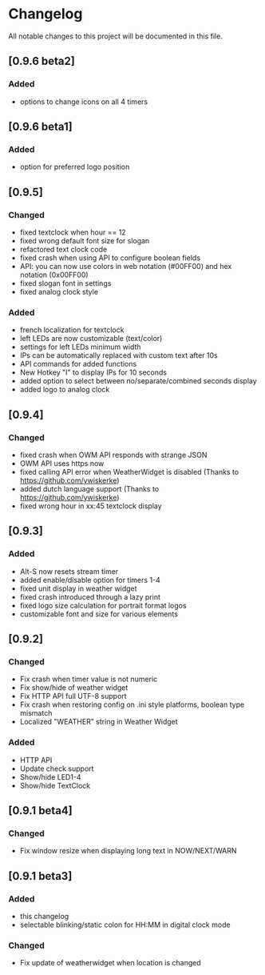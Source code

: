 # Changelog
All notable changes to this project will be documented in this file.

## [0.9.6 beta2]
### Added
- options to change icons on all 4 timers

## [0.9.6 beta1]
### Added
- option for preferred logo position 

## [0.9.5]
### Changed
- fixed textclock when hour == 12
- fixed wrong default font size for slogan
- refactored text clock code
- fixed crash when using API to configure boolean fields
- API: you can now use colors in web notation (#00FF00) and hex notation (0x00FF00)
- fixed slogan font in settings
- fixed analog clock style

### Added
- french localization for textclock
- left LEDs are now customizable (text/color)
- settings for left LEDs minimum width
- IPs can be automatically replaced with custom text after 10s
- API commands for added functions
- New Hotkey "I" to display IPs for 10 seconds
- added option to select between no/separate/combined seconds display
- added logo to analog clock

## [0.9.4]
### Changed
- fixed crash when OWM API responds with strange JSON
- OWM API uses https now
- fixed calling API error when WeatherWidget is disabled (Thanks to https://github.com/ywiskerke)
- added dutch language support (Thanks to https://github.com/ywiskerke)
- fixed wrong hour in xx:45 textclock display

## [0.9.3]
### Added
- Alt-S now resets stream timer
- added enable/disable option for timers 1-4
- fixed unit display in weather widget
- fixed crash introduced through a lazy print
- fixed logo size calculation for portrait format logos
- customizable font and size for various elements

## [0.9.2]
### Changed
- Fix crash when timer value is not numeric
- Fix show/hide of weather widget
- Fix HTTP API full UTF-8 support
- Fix crash when restoring config on .ini style platforms, boolean type mismatch
- Localized "WEATHER" string in Weather Widget

### Added
- HTTP API
- Update check support
- Show/hide LED1-4
- Show/hide TextClock

## [0.9.1 beta4]
### Changed
- Fix window resize when displaying long text in NOW/NEXT/WARN

## [0.9.1 beta3]
### Added
- this changelog
- selectable blinking/static colon for HH:MM in digital clock mode

### Changed
- Fix update of weatherwidget when location is changed

